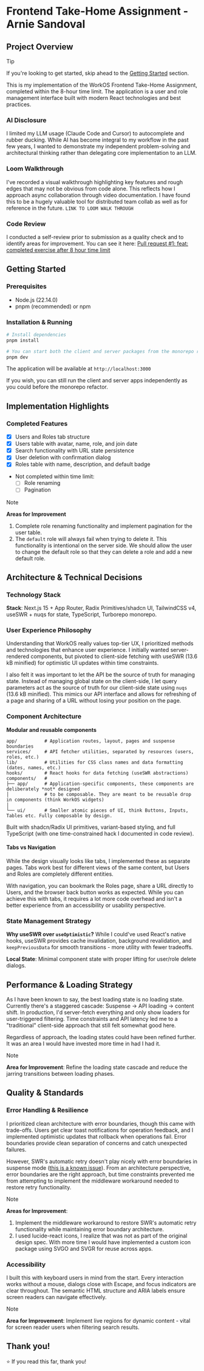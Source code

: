 # Frontend Take-Home Assignment - Arnie Sandoval

## Project Overview

> [!TIP]  
> If you're looking to get started, skip ahead to the [Getting Started](#getting-started) section.

This is my implementation of the WorkOS Frontend Take-Home Assignment, completed within the 8-hour time limit. The application is a user and role management interface built with modern React technologies and best practices.

### AI Disclosure

I limited my LLM usage (Claude Code and Cursor) to autocomplete and rubber ducking. While AI has become integral to my workflow in the past few years, I wanted to demonstrate my independent problem-solving and architectural thinking rather than delegating core implementation to an LLM.

### Loom Walkthrough

I've recorded a visual walkthrough highlighting key features and rough edges that may not be
obvious from code alone. This reflects how I approach async collaboration through video
documentation. I have found this to be a hugely valuable tool for distributed team collab as well as for reference in the future. `LINK TO LOOM WALK THROUGH`

### Code Review

I conducted a self-review prior to submission as a quality check and to identify areas for
improvement. You can see it here: [Pull request #1: feat: completed exercise after 8 hour time limit](https://github.com/arnoldsandoval/frontend-take-home/pull/1#pullrequestreview-3103473970)

## Getting Started

### Prerequisites

- Node.js (22.14.0)
- pnpm (recommended) or npm

### Installation & Running

```bash
# Install dependencies
pnpm install

# You can start both the client and server packages from the monorepo root by running the dev script.
pnpm dev
```

The application will be available at `http://localhost:3000`

If you wish, you can still run the client and server apps independently as you could before the monorepo refactor.

## Implementation Highlights

### Completed Features

- [x] Users and Roles tab structure
- [x] Users table with avatar, name, role, and join date
- [x] Search functionality with URL state persistence
- [x] User deletion with confirmation dialog
- [x] Roles table with name, description, and default badge
- Not completed within time limit:
  - [ ] Role renaming
  - [ ] Pagination

> [!NOTE]  
> **Areas for Improvement**
>
> 1. Complete role renaming functionality and implement pagination for the user table.
> 2. The `default` role will always fail when trying to delete it. This functionality is intentional on the server side. We should allow the user to change the default role so that they can delete a role and add a new default role.

## Architecture & Technical Decisions

### Technology Stack

**Stack**: Next.js 15 + App Router, Radix Primitives/shadcn UI, TailwindCSS v4, useSWR + nuqs for state, TypeScript, Turborepo monorepo.

### User Experience Philosophy

Understanding that WorkOS really values top-tier UX, I prioritized methods and technologies that enhance user experience. I initially wanted server-rendered components, but pivoted to client-side fetching with useSWR (13.6 kB minified) for optimistic UI updates within time constraints.

I also felt it was important to let the API be the source of truth for managing state. Instead of managing global state on the client-side, I let query parameters act as the source of truth for our client-side state using `nuqs` (13.6 kB minified). This mimics our API interface and allows for refreshing of a page and sharing of a URL without losing your position on the page.

### Component Architecture

**Modular and reusable components**

```
app/          # Application routes, layout, pages and suspense boundaries
services/     # API fetcher utilities, separated by resources (users, roles, etc.)
lib/          # Utilities for CSS class names and data formatting (dates, names, etc.)
hooks/        # React hooks for data fetching (useSWR abstractions)
components/   #
├── app/      # Application-specific components, these components are deliberately *not* designed
│             # to be composable. They are meant to be reusable drop in components (think WorkOS widgets)
│
└── ui/       # Smaller atomic pieces of UI, think Buttons, Inputs, Tables etc. Fully composable by design.
```

Built with shadcn/Radix UI primitives, variant-based styling, and full TypeScript (with one time-constrained hack I documented in code review).

#### Tabs vs Navigation

While the design visually looks like tabs, I implemented these as separate pages. Tabs work best for different views of the same content, but Users and Roles are completely different entities.

With navigation, you can bookmark the Roles page, share a URL directly to Users, and the browser back button works as expected. While you can achieve this with tabs, it requires a lot more code overhead and isn't a better experience from an accessibility or usability perspective.

### State Management Strategy

**Why useSWR over `useOptimistic`?** While I could've used React's native hooks, useSWR provides cache invalidation, background revalidation, and `keepPreviousData` for smooth transitions - more utility with fewer tradeoffs.

**Local State**: Minimal component state with proper lifting for user/role delete dialogs.

## Performance & Loading Strategy

As I have been known to say, the best loading state is no loading state. Currently there's a staggered cascade: Suspense → API loading → content shift. In production, I'd server-fetch everything and only show loaders for user-triggered filtering. Time constraints and API latency led me to a "traditional" client-side approach that still felt somewhat good here.

Regardless of approach, the loading states could have been refined further. It was an area I would have invested more time in had I had it.

> [!NOTE]  
> **Area for Improvement**: Refine the loading state cascade and reduce the jarring transitions between loading phases.

## Quality & Standards

### Error Handling & Resilience

I prioritized clean architecture with error boundaries, though this came with trade-offs. Users get clear toast notifications for operation feedback, and I implemented optimistic updates that rollback when operations fail. Error boundaries provide clean separation of concerns and catch unexpected failures.

However, SWR's automatic retry doesn't play nicely with error boundaries in suspense mode ([this is a known issue](https://github.com/vercel/swr/issues/1907)). From an architecture perspective, error boundaries are the right approach, but time constraints prevented me from attempting to implement the middleware workaround needed to restore retry functionality.

> [!NOTE]  
> **Areas for Improvement**:
>
> 1. Implement the middleware workaround to restore SWR's automatic retry functionality while maintaining error boundary architecture.
> 2. I used lucide-react icons, I realize that was not as part of the original design spec. With more time I would have implemented a custom icon package using SVGO and SVGR for reuse across apps.

### Accessibility

I built this with keyboard users in mind from the start. Every interaction works without a mouse, dialogs close with Escape, and focus indicators are clear throughout. The semantic HTML structure and ARIA labels ensure screen readers can navigate effectively.

> [!NOTE]  
> **Area for Improvement**: Implement live regions for dynamic content - vital for screen reader users when filtering search results.

## Thank you!

⭐ If you read this far, thank you!
